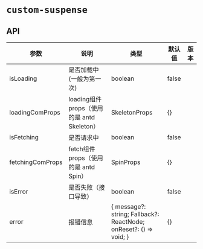 # `custom-suspense`


## API

| 参数 | 说明 | 类型 | 默认值 | 版本 |
| --- | --- | --- | --- | --- |
| isLoading | 是否加载中(一般为第一次) | boolean | false |
| loadingComProps | loading组件props（使用的是 antd Skeleton） | SkeletonProps | {} |
| isFetching | 是否请求中 | boolean | false |
| fetchingComProps | fetch组件props（使用的是 antd Spin） | SpinProps | {} |
| isError | 是否失败（接口导致） | boolean | false |
| error | 报错信息 | { message?: string; Fallback?: ReactNode; onReset?: () => void; } | {} |
